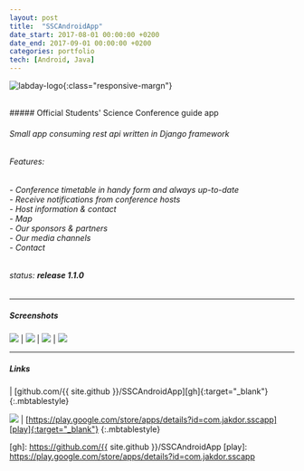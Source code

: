 ```yaml
---
layout: post
title:  "SSCAndroidApp"
date_start: 2017-08-01 00:00:00 +0200 
date_end: 2017-09-01 00:00:00 +0200
categories: portfolio
tech: [Android, Java]
---
```

![labday-logo](/assets/portfolio/ssc_logo.png){:class="responsive-margn"}

<br>
##### Official Students' Science Conference guide app

###### Small app consuming rest api written in Django framework

###### Features:
###### - Conference timetable in handy form and always up-to-date <br> - Receive notifications from conference hosts <br> - Host information & contact <br> - Map <br> - Our sponsors & partners <br> - Our media channels <br> - Contact

###### status: **release 1.1.0**

---
##### Screenshots

![](/assets/portfolio/ssc1.png)  |  ![](/assets/portfolio/ssc2.png) | ![](/assets/portfolio/ssc3.png) | ![](/assets/portfolio/ssc4.png)

---
##### Links

<a href="https://github.com/{{ site.github }}/SSCAndroidApp" target="_blank"><i class="fa fa-github fa-3x" style="color: black"></i></a> | [github.com/{{ site.github }}/SSCAndroidApp][gh]{:target="_blank"}
{:.mbtablestyle}

<a href="https://play.google.com/store/apps/details?id=com.jakdor.sscapp" target="_blank"><img src="/assets/playstore.png"></a> | [https://play.google.com/store/apps/details?id=com.jakdor.sscapp][play]{:target="_blank"}
{:.mbtablestyle}

[//]: links:
[gh]: https://github.com/{{ site.github }}/SSCAndroidApp
[play]: https://play.google.com/store/apps/details?id=com.jakdor.sscapp